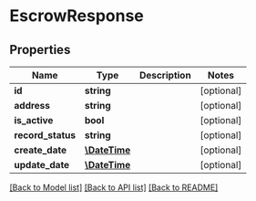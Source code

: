 # EscrowResponse

## Properties
Name | Type | Description | Notes
------------ | ------------- | ------------- | -------------
**id** | **string** |  | [optional] 
**address** | **string** |  | [optional] 
**is_active** | **bool** |  | [optional] 
**record_status** | **string** |  | [optional] 
**create_date** | [**\DateTime**](\DateTime.md) |  | [optional] 
**update_date** | [**\DateTime**](\DateTime.md) |  | [optional] 

[[Back to Model list]](../README.md#documentation-for-models) [[Back to API list]](../README.md#documentation-for-api-endpoints) [[Back to README]](../README.md)


